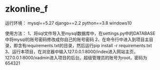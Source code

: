 # zkonline_f
运行环境：
mysql==5.27 
django==2.2
python==3.8
windows10

使用方法：
1、将sql文件导入至mysql数据库中，在settings.py中的DATABASE中将mysql的账号密码修改成你自己的账号密码
2、在命令行中进入到项目主目录，即含有requirements.txt的目录，然后运行pip install -r requirements.txt
3、运行本项目，在浏览器中输入127.0.0.1:8000/index进入网站主页，127.0.0.1:8000/xadmin进入项目的后台。超级管理员的账号为root，密码为654321
